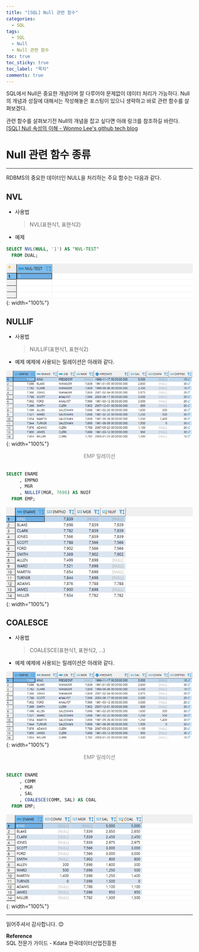 ```yaml
---
title: "[SQL] Null 관련 함수"
categories:
  - SQL
tags:
  - SQL
  - Null
  - Null 관련 함수
toc: true
toc_sticky: true
toc_label: "목차"
comments: true
---
```


SQL에서 Null은 중요한 개념이며 잘 다루어야 문제없이 데이터 처리가 가능하다. Null의 개념과 성질에 대해서는 작성해놓은 포스팅이 있으니 생략하고 바로 관련 함수를 살펴보겠다.

관련 함수를 살펴보기전 Null의 개념을 잡고 싶다면 아래 링크를 참조하길 바란다.  
[[SQL] Null 속성의 이해 - Wonmo Lee's github tech blog](https://wonmolee.techblog.doubleuem.com/post/sql/understanding-the-null-property/)

# Null 관련 함수 종류
---
RDBMS의 중요한 데이터인 NULL을 처리하는 주요 함수는 다음과 같다.

## NVL
- 사용법
  >NVL(표현식1, 표현식2)

- 예제

```sql
SELECT NVL(NULL, '1') AS "NVL-TEST"
  FROM DUAL;
```

![NVL 함수 예제](/assets/img/posts/20221003/query-example1.png "NVL 함수 예제"){: width="100%"}

## NULLIF
- 사용법
  >NULLIF(표현식1, 표현식2)

- 예제
예제에 사용되는 릴레이션은 아래와 같다.

![EMP 릴레이션](/assets/img/posts/20220925/emp-relation.png "EMP 릴레이션"){: width="100%"}
<div style="color: gray; text-align: center; margin-bottom: 30px;">EMP 릴레이션</div>

```sql
SELECT ENAME
     , EMPNO
     , MGR
     , NULLIF(MGR, 7698) AS NUIF
  FROM EMP;
```

![NULLIF 함수 예제](/assets/img/posts/20221003/query-example2.png "NULLIF 함수 예제"){: width="100%"}

## COALESCE
- 사용법
  >COALESCE(표현식1, 표현식2, ...)

- 예제
예제에 사용되는 릴레이션은 아래와 같다.

![EMP 릴레이션](/assets/img/posts/20220925/emp-relation.png "EMP 릴레이션"){: width="100%"}
<div style="color: gray; text-align: center; margin-bottom: 30px;">EMP 릴레이션</div>

```sql
SELECT ENAME
     , COMM
     , MGR
     , SAL
     , COALESCE(COMM, SAL) AS COAL
  FROM EMP;
```

![COALESCE 함수 예제](/assets/img/posts/20221003/query-example3.png "COALESCE 함수 예제"){: width="100%"}

---

읽어주셔서 감사합니다. 😊 

__Reference__  
SQL 전문가 가이드 - Kdata 한국데이터산업진흥원
